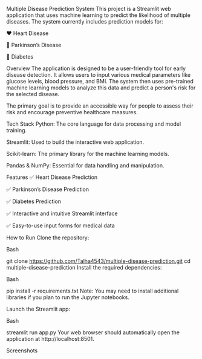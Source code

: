 Multiple Disease Prediction System
This project is a Streamlit web application that uses machine learning to predict the likelihood of multiple diseases. The system currently includes prediction models for:

❤️ Heart Disease

🧠 Parkinson’s Disease

🍬 Diabetes

Overview
The application is designed to be a user-friendly tool for early disease detection. It allows users to input various medical parameters like glucose levels, blood pressure, and BMI. The system then uses pre-trained machine learning models to analyze this data and predict a person's risk for the selected disease.

The primary goal is to provide an accessible way for people to assess their risk and encourage preventive healthcare measures.

Tech Stack
Python: The core language for data processing and model training.

Streamlit: Used to build the interactive web application.

Scikit-learn: The primary library for the machine learning models.

Pandas & NumPy: Essential for data handling and manipulation.

Features
✅ Heart Disease Prediction

✅ Parkinson’s Disease Prediction

✅ Diabetes Prediction

✅ Interactive and intuitive Streamlit interface

✅ Easy-to-use input forms for medical data

How to Run
Clone the repository:

Bash

git clone https://github.com/Talha4543/multiple-disease-prediction.git
cd multiple-disease-prediction
Install the required dependencies:

Bash

pip install -r requirements.txt
Note: You may need to install additional libraries if you plan to run the Jupyter notebooks.

Launch the Streamlit app:

Bash

streamlit run app.py
Your web browser should automatically open the application at http://localhost:8501.

Screenshots






